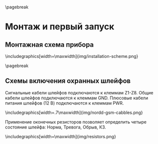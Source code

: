 \pagebreak

# Монтаж и первый запуск

## Монтажная схема прибора

\includegraphics[width=\maxwidth]{img/installation-scheme.png}

\pagebreak

## Схемы включения охранных шлейфов

Сигнальные кабели шлейфов подключаются к клеммам Z1-Z8. Общие кабели шлейфов подключаются к клеммам GND. Плюсовые кабели питания шлейфов (12 В) подключаются к клеммам PWR. 

\includegraphics[width=.7\maxwidth]{img/nordd-gsm-cabbles.png}

Применение оконечных резисторов позволяет определить четыре состояние шлейфа: Норма, Тревога, Обрыв, КЗ.

\includegraphics[width=\maxwidth]{img/resistors.png}

